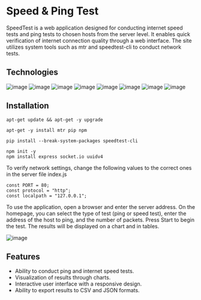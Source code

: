 # Speed & Ping Test

SpeedTest is a web application designed for conducting internet speed tests and ping tests to chosen hosts from the server level. It enables quick verification of internet connection quality through a web interface. The site utilizes system tools such as mtr and speedtest-cli to conduct network tests.

## Technologies
![image](https://img.shields.io/badge/Linux-FCC624?style=for-the-badge&logo=linux&logoColor=black)
![image](https://img.shields.io/badge/Node%20js-339933?style=for-the-badge&logo=nodedotjs&logoColor=white)
![image](https://img.shields.io/badge/Express%20js-000000?style=for-the-badge&logo=express&logoColor=white)
![image](https://img.shields.io/badge/Chart%20js-FF6384?style=for-the-badge&logo=chartdotjs&logoColor=white)
![image](https://img.shields.io/badge/Socket.io-010101?&style=for-the-badge&logo=Socket.io&logoColor=white)
![image](https://img.shields.io/badge/HTML5-E34F26?style=for-the-badge&logo=html5&logoColor=white)
![image](https://img.shields.io/badge/CSS3-1572B6?style=for-the-badge&logo=css3&logoColor=white)
![image](https://img.shields.io/badge/JavaScript-323330?style=for-the-badge&logo=javascript&logoColor=F7DF1E)

## Installation
```
apt-get update && apt-get -y upgrade

apt-get -y install mtr pip npm

pip install --break-system-packages speedtest-cli

npm init -y
npm install express socket.io uuidv4
```
To verify network settings, change the following values to the correct ones in the server file index.js
```
const PORT = 80;
const protocol = "http";
const localpath = "127.0.0.1";
```

To use the application, open a browser and enter the server address. On the homepage, you can select the type of test (ping or speed test), enter the address of the host to ping, and the number of packets. Press Start to begin the test. The results will be displayed on a chart and in tables.

![image](https://github.com/modek4/speed-and-ping-test/assets/85760836/7f82790d-b5c4-4c25-803e-8c741858b26a)

## Features
- Ability to conduct ping and internet speed tests.
- Visualization of results through charts.
- Interactive user interface with a responsive design.
- Ability to export results to CSV and JSON formats.
